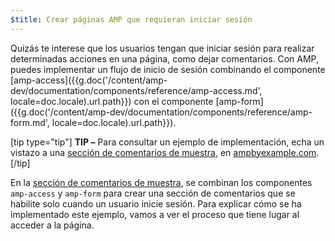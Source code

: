 ```yaml
---
$title: Crear páginas AMP que requieran iniciar sesión
---
```


Quizás te interese que los usuarios tengan que iniciar sesión para realizar determinadas acciones en una página, como dejar comentarios. Con AMP, puedes implementar un flujo de inicio de sesión combinando el componente [amp-access]({{g.doc('/content/amp-dev/documentation/components/reference/amp-access.md', locale=doc.locale).url.path}}) con el componente [amp-form]({{g.doc('/content/amp-dev/documentation/components/reference/amp-form.md', locale=doc.locale).url.path}}).

[tip type="tip"]
**TIP –** Para consultar un ejemplo de implementación, echa un vistazo a una [sección de comentarios de muestra](https://ampbyexample.com/samples_templates/comment_section/), en [ampbyexample.com](https://ampbyexample.com).
[/tip]

En la [sección de comentarios de muestra](https://ampbyexample.com/samples_templates/comment_section/), se combinan los componentes `amp-access` y `amp-form` para crear una sección de comentarios que se habilite solo cuando un usuario inicie sesión. Para explicar cómo se ha implementado este ejemplo, vamos a ver el proceso que tiene lugar al acceder a la página.
